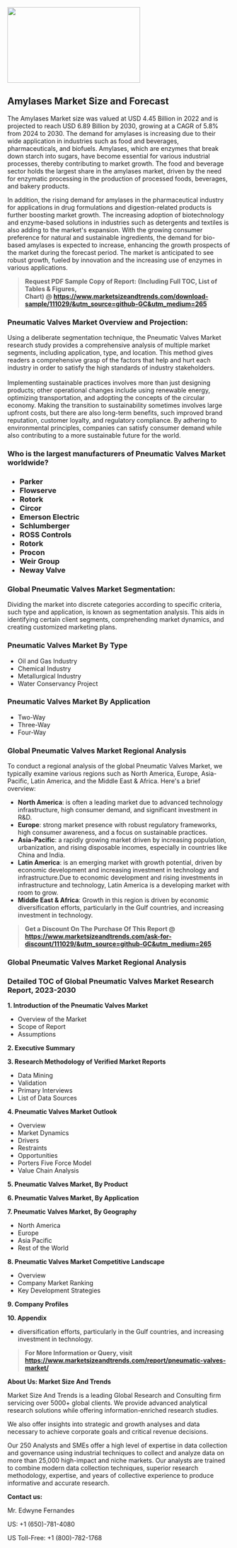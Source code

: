 <p><img class="alignnone size-medium wp-image-20088" src="https://ffe5etoiles.com/wp-content/uploads/2024/12/MST1-300x171.png" alt="" width="300" height="171" /></p><h2>Amylases Market Size and Forecast</h2><p>The Amylases Market size was valued at USD 4.45 Billion in 2022 and is projected to reach USD 6.89 Billion by 2030, growing at a CAGR of 5.8% from 2024 to 2030. The demand for amylases is increasing due to their wide application in industries such as food and beverages, pharmaceuticals, and biofuels. Amylases, which are enzymes that break down starch into sugars, have become essential for various industrial processes, thereby contributing to market growth. The food and beverage sector holds the largest share in the amylases market, driven by the need for enzymatic processing in the production of processed foods, beverages, and bakery products.</p><p>In addition, the rising demand for amylases in the pharmaceutical industry for applications in drug formulations and digestion-related products is further boosting market growth. The increasing adoption of biotechnology and enzyme-based solutions in industries such as detergents and textiles is also adding to the market's expansion. With the growing consumer preference for natural and sustainable ingredients, the demand for bio-based amylases is expected to increase, enhancing the growth prospects of the market during the forecast period. The market is anticipated to see robust growth, fueled by innovation and the increasing use of enzymes in various applications.</p></p><blockquote id="" class=""><strong>Request PDF Sample Copy of Report: (Including Full TOC, List of Tables &amp; Figures, Chart)&nbsp;@&nbsp;<strong><a href="https://www.marketsizeandtrends.com/download-sample/111029/&utm_source=github-GC&utm_medium=265" target="_blank">https://www.marketsizeandtrends.com/download-sample/111029/&utm_source=github-GC&utm_medium=265</a></strong></strong></blockquote><h3 id="" class="">Pneumatic Valves Market&nbsp;Overview and Projection:</h3><p id="" class="">Using a deliberate segmentation technique, the Pneumatic Valves Market research study provides a comprehensive analysis of multiple market segments, including application, type, and location. This method gives readers a comprehensive grasp of the factors that help and hurt each industry in order to satisfy the high standards of industry stakeholders. <br /> <br />Implementing sustainable practices involves more than just designing products; other operational changes include using renewable energy, optimizing transportation, and adopting the concepts of the circular economy. Making the transition to sustainability sometimes involves large upfront costs, but there are also long-term benefits, such improved brand reputation, customer loyalty, and regulatory compliance. By adhering to environmental principles, companies can satisfy consumer demand while also contributing to a more sustainable future for the world.</p><h3 id="" class="">Who is the largest manufacturers of&nbsp;Pneumatic Valves Market worldwide?</h3><h3 class=""><p><ul><li>Parker </li><li> Flowserve </li><li> Rotork </li><li> Circor </li><li> Emerson Electric </li><li> Schlumberger </li><li> ROSS Controls </li><li> Rotork </li><li> Procon </li><li> Weir Group </li><li> Neway Valve</li></ul></p></h3><h3 id="" class="">Global&nbsp;Pneumatic Valves Market Segmentation:</h3><p id="" class="">Dividing the market into discrete categories according to specific criteria, such type and application, is known as segmentation analysis. This aids in identifying certain client segments, comprehending market dynamics, and creating customized marketing plans.</p><h3 id="" class="">Pneumatic Valves Market&nbsp;By Type</h3><p><p><ul><li>Oil and Gas Industry </li><li> Chemical Industry </li><li> Metallurgical Industry </li><li> Water Conservancy Project</p></li></ul></p></p><h3 id="" class="">Pneumatic Valves Market&nbsp;By Application</h3><p class=""><p><ul><li>Two-Way </li><li> Three-Way </li><li> Four-Way</li></ul></p></p><h3 id="" class="">Global Pneumatic Valves Market Regional Analysis</h3><p id="" class="">To conduct a regional analysis of the global Pneumatic Valves Market, we typically examine various regions such as North America, Europe, Asia-Pacific, Latin America, and the Middle East &amp; Africa. Here's a brief overview:</p><ul><li><strong>North America</strong>: is often a leading market due to advanced technology infrastructure, high consumer demand, and significant investment in R&amp;D.</li><li><strong>Europe</strong>: strong market presence with robust regulatory frameworks, high consumer awareness, and a focus on sustainable practices.</li><li><strong>Asia-Pacific</strong>: a rapidly growing market driven by increasing population, urbanization, and rising disposable incomes, especially in countries like China and India.</li><li><strong>Latin America</strong>: is an emerging market with growth potential, driven by economic development and increasing investment in technology and infrastructure.Due to economic development and rising investments in infrastructure and technology, Latin America is a developing market with room to grow.</li><li><strong>Middle East &amp; Africa</strong>: Growth in this region is driven by economic diversification efforts, particularly in the Gulf countries, and increasing investment in technology.</li></ul><blockquote id="" class=""><strong>Get a Discount On The Purchase Of This Report @ <strong><a href="https://www.marketsizeandtrends.com/ask-for-discount/111029/&utm_source=github-GC&utm_medium=265" target="_blank">https://www.marketsizeandtrends.com/ask-for-discount/111029/&utm_source=github-GC&utm_medium=265</a></strong></strong></blockquote><h3 id="" class="">Global Pneumatic Valves Market Regional Analysis</h3><h3 id="" class="">Detailed TOC of Global Pneumatic Valves Market Research Report, 2023-2030</h3><p id="" class=""><strong>1. Introduction of the Pneumatic Valves Market</strong></p><ul><li>Overview of the Market</li><li>Scope of Report</li><li>Assumptions</li></ul><p id="" class=""><strong>2. Executive Summary</strong></p><p id="" class=""><strong>3. Research Methodology of Verified Market Reports</strong></p><ul><li>Data Mining</li><li>Validation</li><li>Primary Interviews</li><li>List of Data Sources</li></ul><p id="" class=""><strong>4. Pneumatic Valves Market Outlook</strong></p><ul><li>Overview</li><li>Market Dynamics</li><li>Drivers</li><li>Restraints</li><li>Opportunities</li><li>Porters Five Force Model</li><li>Value Chain Analysis</li></ul><p id="" class=""><strong>5. Pneumatic Valves Market, By Product</strong></p><p id="" class=""><strong>6. Pneumatic Valves Market, By Application</strong></p><p id="" class=""><strong>7. Pneumatic Valves Market, By Geography</strong></p><ul><li>North America</li><li>Europe</li><li>Asia Pacific</li><li>Rest of the World</li></ul><p id="" class=""><strong>8. Pneumatic Valves Market Competitive Landscape</strong></p><ul><li>Overview</li><li>Company Market Ranking</li><li>Key Development Strategies</li></ul><p id="" class=""><strong>9. Company Profiles</strong></p><p id="" class=""><strong>10. Appendix</strong></p><ul><li>diversification efforts, particularly in the Gulf countries, and increasing investment in technology.</li></ul><blockquote id="" class=""><strong>For More Information or Query, visit <strong><strong><a href="https://www.marketsizeandtrends.com/report/pneumatic-valves-market/" target="_blank">https://www.marketsizeandtrends.com/report/pneumatic-valves-market/</a></strong></strong></strong></blockquote><p id="" class=""><strong>About Us: Market Size And Trends</strong></p><p id="" class="">Market Size And Trends is a leading Global Research and Consulting firm servicing over 5000+ global clients. We provide advanced analytical research solutions while offering information-enriched research studies.</p><p id="" class="">We also offer insights into strategic and growth analyses and data necessary to achieve corporate goals and critical revenue decisions.</p><p id="" class="">Our 250 Analysts and SMEs offer a high level of expertise in data collection and governance using industrial techniques to collect and analyze data on more than 25,000 high-impact and niche markets. Our analysts are trained to combine modern data collection techniques, superior research methodology, expertise, and years of collective experience to produce informative and accurate research.</p><p id="" class=""><strong>Contact us:</strong></p><p id="" class="">Mr. Edwyne Fernandes</p><p id="" class="">US: +1 (650)-781-4080</p><p id="" class="">US Toll-Free: +1 (800)-782-1768</p>

